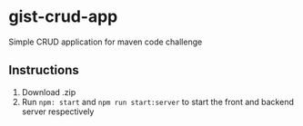 # gist-crud-app
Simple CRUD application for maven code challenge

## Instructions
  1. Download .zip
  2. Run `npm: start` and `npm run start:server` to start the front and backend server respectively

